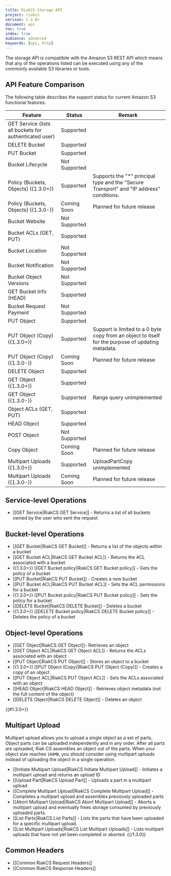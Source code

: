 ```yaml
---
title: RiakCS Storage API
project: riakcs
version: 1.2.0+
document: api
toc: true
index: true
audience: advanced
keywords: [api, http]
---
```



The storage API is compatibile with the Amazon S3 REST API which means that any of the operations listed can be executed using any of the commonly available S3 libraries or tools.

## API Feature Comparison

The following table describes the support status for current Amazon S3 functional features.

Feature | Status | Remark 
--------|--------|--------
GET Service (lists all buckets for authenticated user) | Supported | |
DELETE Bucket | Supported | |
PUT Bucket | Supported | |
Bucket Lifecycle | Not Supported | |
Policy (Buckets, Objects) {{1.3.0+}} | Supported | Supports the "*" principal type and the "Secure Transport" and "IP address" conditions. |
Policy (Buckets, Objects) {{1.3.0-}} | Coming Soon | Planned for future release |
Bucket Website | Not Supported | |
Bucket ACLs (GET, PUT) | Supported | |  
Bucket Location | Not Supported | |
Bucket Notification | Not Supported | |
Bucket Object Versions | Not Supported | |
GET Bucket Info (HEAD) | Supported | |
Bucket Request Payment | Not Supported | |
PUT Object | Supported | |
PUT Object (Copy) {{1.3.0+}} | Supported | Support is limited to a 0 byte copy from an object to itself for the purpose of updating metadata. |
PUT Object (Copy) {{1.3.0-}} | Coming Soon | Planned for future release |
DELETE Object | Supported | |
GET Object {{1.3.0+}} | Supported | |
GET Object {{1.3.0-}} | Supported | Range query unimplemented |
Object ACLs (GET, PUT) | Supported | |
HEAD Object | Supported | |
POST Object | Not Supported | |
Copy Object | Coming Soon | Planned for future release |
Multipart Uploads {{1.3.0+}} | Supported | UploadPartCopy unimplemented |
Multipart Uploads {{1.3.0-}} | Coming Soon | Planned for future release |

## Service-level Operations

* [[GET Service|RiakCS GET Service]] - Returns a list of all buckets owned by the user who sent the request

## Bucket-level Operations

* [[GET Bucket|RiakCS GET Bucket]] - Returns a list of the objects within a bucket
* [[GET Bucket ACL|RiakCS GET Bucket ACL]] - Returns the ACL associated with a bucket
* {{1.3.0+}} [[GET Bucket policy|RiakCS GET Bucket policy]] - Gets the policy of a bucket
* [[PUT Bucket|RiakCS PUT Bucket]] - Creates a new bucket
* [[PUT Bucket ACL|RiakCS PUT Bucket ACL]] - Sets the ACL permissions for a bucket
* {{1.3.0+}} [[PUT Bucket policy|RiakCS PUT Bucket policy]] - Sets the policy for a bucket
* [[DELETE Bucket|RiakCS DELETE Bucket]] - Deletes a bucket
* {{1.3.0+}} [[DELETE Bucket policy|RiakCS DELETE Bucket policy]] - Deletes the policy of a bucket

## Object-level Operations

* [[GET Object|RiakCS GET Object]]- Retrieves an object
* [[GET Object ACL|RiakCS GET Object ACL]] - Returns the ACLs associated with an object
* [[PUT Object|RiakCS PUT Object]] - Stores an object to a bucket
* {{1.3.0+}} [[PUT Object (Copy)|RiakCS PUT Object (Copy)]] - Creates a copy of an object
* [[PUT Object ACL|RiakCS PUT Object ACL]] - Sets the ACLs associated with an object
* [[HEAD Object|RiakCS HEAD Object]] - Retrieves object metadata (not the full content of the object)
* [[DELETE Object|RiakCS DELETE Object]] - Deletes an object

{{#1.3.0+}}
## Multipart Upload

Multipart upload allows you to upload a single object as a set of parts. Object parts can be uploaded independently and in any order. After all parts are uploaded, Riak CS assembles an object out of the parts. When your object size reaches `100MB`, you should consider using multipart uploads instead of uploading the object in a single operation.

* [[Initiate Multipart Upload|RiakCS Initiate Multipart Upload]] - Initiates a multipart upload and returns an upload ID
* [[Upload Part|RiakCS Upload Part]] - Uploads a part in a multipart upload
* [[Complete Multipart Upload|RiakCS Complete Multipart Upload]] - Completes a multipart upload and assembles previously uploaded parts
* [[Abort Multipart Upload|RiakCS Abort Multipart Upload]] - Aborts a multipart upload and eventually frees storage consumed by previously uploaded parts.
* [[List Parts|RiakCS List Parts]] - Lists the parts that have been uploaded for a specific multipart upload.
* [[List Multipart Uploads|RiakCS List Multipart Uploads]] - Lists multipart uploads that have not yet been completed or aborted.
{{/1.3.0}}

## Common Headers

* [[Common RiakCS Request Headers]]
* [[Common RiakCS Response Headers]]
